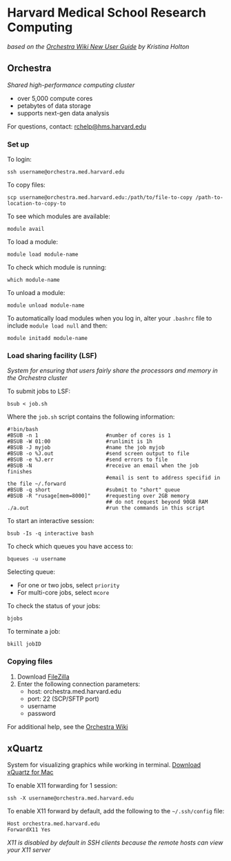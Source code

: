 # Harvard Medical School Research Computing
*based on the [Orchestra Wiki New User Guide](https://wiki.med.harvard.edu/Orchestra/NewUserGuide) by Kristina Holton*

## Orchestra 
*Shared high-performance computing cluster*

* over 5,000 compute cores
* petabytes of data storage
* supports next-gen data analysis

For questions, contact: <rchelp@hms.harvard.edu>

### Set up
To login: 

	ssh username@orchestra.med.harvard.edu

To copy files: 

	scp username@orchestra.med.harvard.edu:/path/to/file-to-copy /path-to-location-to-copy-to

To see which modules are available:

	module avail
	
To load a module: 

	module load module-name
	
To check which module is running:

	which module-name
	
To unload a module: 

	module unload module-name
	
To automatically load modules when you log in, alter your `.bashrc` file to include `module load null` and then: 

	module initadd module-name
	
### Load sharing facility (LSF)
*System for ensuring that users fairly share the processors and memory in the Orchestra cluster*

To submit jobs to LSF: 

	bsub < job.sh
	
Where the `job.sh` script contains the following information: 

	#!bin/bash
	#BSUB -n 1						#number of cores is 1
	#BSUB -W 01:00					#runlimit is 1h
	#BSUB -J myjob					#name the job myjob
	#BSUB -o %J.out					#send screen output to file
	#BSUB -e %J.err					#send errors to file
	#BSUB -N						#receive an email when the job finishes
									#email is sent to address specifid in the file ~/.forward
	#BSUB -q short					#submit to "short" queue
	#BSUB -R "rusage[mem=8000]"		#requesting over 2GB memory
									## do not request beyond 90GB RAM
	./a.out							#run the commands in this script
	
To start an interactive session: 

	bsub -Is -q interactive bash

To check which queues you have access to: 

	bqueues -u username

Selecting queue: 

* For one or two jobs, select `priority`
* For multi-core jobs, select `mcore`

To check the status of your jobs:

	bjobs

To terminate a job: 

	bkill jobID
	

### Copying files

1. Download [FileZilla](http://filezilla-project.org/)
2. Enter the following connection parameters: 
	* host: orchestra.med.harvard.edu
	* port: 22 (SCP/SFTP port)
	* username
	* password

	
For additional help, see the [Orchestra Wiki](https://wiki.med.harvard.edu/Orchestra/NewUserGuide)

## xQuartz
System for visualizing graphics while working in terminal.
[Download xQuartz for Mac](https://www.xquartz.org/)

To enable X11 forwarding for 1 session: 

	ssh -X username@orchestra.med.harvard.edu
	
To enable X11 forward by default, add the following to the `~/.ssh/config` file: 

	Host orchestra.med.harvard.edu
	ForwardX11 Yes
	


*X11 is disabled by default in SSH clients because the remote hosts can view your X11 server*

